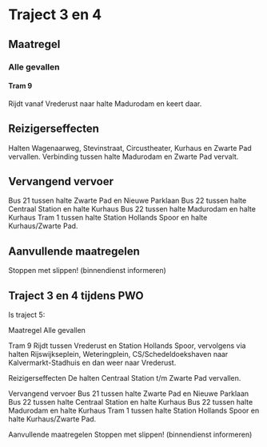 # Traject 3 en 4
## Maatregel
### Alle gevallen

#### Tram 9
Rijdt vanaf Vrederust naar halte Madurodam en keert daar.

## Reizigerseffecten
Halten Wagenaarweg,  Stevinstraat, Circustheater, Kurhaus en Zwarte Pad vervallen.
Verbinding tussen halte Madurodam en Zwarte Pad vervalt.

## Vervangend vervoer
Bus 21 tussen halte Zwarte Pad en Nieuwe Parklaan
Bus 22 tussen halte Centraal Station en halte Kurhaus
Bus 22 tussen halte Madurodam en halte Kurhaus
Tram 1 tussen halte Station Hollands Spoor en halte Kurhaus/Zwarte Pad.

## Aanvullende maatregelen
Stoppen met  slippen! (binnendienst informeren)

## Traject 3 en 4 tijdens PWO
Is traject 5:

Maatregel
Alle gevallen

Tram 9
Rijdt tussen Vrederust en Station Hollands Spoor, vervolgens via halten Rijswijkseplein, Weteringplein, CS/Schedeldoekshaven naar Kalvermarkt-Stadhuis en dan weer naar Vrederust.

Reizigerseffecten
De halten Centraal Station t/m Zwarte Pad vervallen.

Vervangend vervoer
Bus 21 tussen halte Zwarte Pad en Nieuwe Parklaan
Bus 22 tussen halte Centraal Station en halte Kurhaus
Bus 22 tussen halte Madurodam en halte Kurhaus
Tram 1 tussen halte Station Hollands Spoor en halte Kurhaus/Zwarte Pad.

Aanvullende maatregelen
Stoppen met  slippen! (binnendienst informeren)
